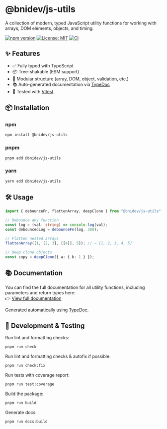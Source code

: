 # @bnidev/js-utils

A collection of modern, typed JavaScript utility functions for working with arrays, DOM elements, objects, and timing.

[![npm version](https://img.shields.io/npm/v/@bnidev/js-utils.svg)](https://www.npmjs.com/package/@bnidev/js-utils)
[![License: MIT](https://img.shields.io/badge/license-MIT-blue.svg)](LICENSE)
[![CI](https://github.com/bnidev/js-utils/actions/workflows/ci.yaml/badge.svg)](https://github.com/bnidev/js-utils/actions/workflows/ci.yaml)

## ✨ Features

- ✅ Fully typed with TypeScript
- 📦 Tree-shakable (ESM support)
- 🧩 Modular structure (array, DOM, object, validation, etc.)
- 📚 Auto-generated documentation via [TypeDoc](https://typedoc.org)
- 🧪 Tested with [Vitest](https://vitest.dev)

## 📦 Installation

### npm

```bash
npm install @bnidev/js-utils
```

### pnpm

```bash
pnpm add @bnidev/js-utils
```

### yarn

```bash
yarn add @bnidev/js-utils
```

## 🛠 Usage

```ts
import { debounceFn, flattenArray, deepClone } from "@bnidev/js-utils";

// Debounce any function
const log = (val: string) => console.log(val);
const debouncedLog = debounceFn(log, 300);

// Flatten nested arrays
flattenArray([1, [2, 3], [[4]], 5]); // → [1, 2, 3, 4, 5]

// Deep clone objects
const copy = deepClone({ a: { b: 1 } });
```

## 📚 Documentation

You can find the full documentation for all utility functions, including parameters and return types here:<br/>
👉 [View full documentation](https://bnidev.github.io/js-utils)

Generated automatically using [TypeDoc](https://typedoc.org/).

## 🧪 Development & Testing

Run lint and formatting checks:

```bash
pnpm run check
```

Run lint and formatting checks & autofix if possible:

```bash
pnpm run check:fix
```

Run tests with coverage report:

```bash
pnpm run test:coverage
```

Build the package:

```bash
pnpm run build
```

Generate docs:

```bash
pnpm run docs:build
```
